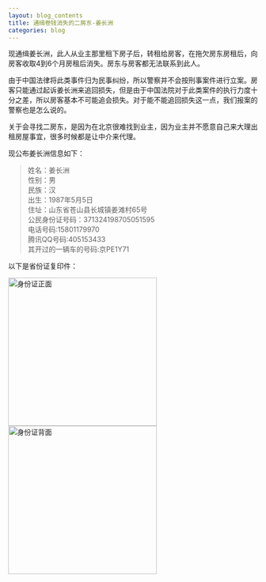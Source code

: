 ```yaml
---
layout: blog_contents
title: 通缉卷钱消失的二房东-姜长洲
categories: blog
---
```


现通缉姜长洲，此人从业主那里租下房子后，转租给房客，在拖欠房东房租后，向房客收取4到6个月房租后消失。房东与房客都无法联系到此人。

由于中国法律将此类事件归为民事纠纷，所以警察并不会按刑事案件进行立案。房客只能通过起诉姜长洲来追回损失，但是由于中国法院对于此类案件的执行力度十分之差，所以房客基本不可能追会损失。对于能不能追回损失这一点，我们报案的警察也是怎么说的。

关于会寻找二房东，是因为在北京很难找到业主，因为业主并不愿意自己来大理出租房屋事宜，很多时候都是让中介来代理。

现公布姜长洲信息如下：

>姓名：姜长洲  
>性别：男   
>民族：汉  
>出生：1987年5月5日  
>住址：山东省苍山县长城镇姜滩村65号   
>公民身份证号码：371324198705051595   
>电话号码:15801179970   
>腾讯QQ号码:405153433   
>其开过的一辆车的号码:京PE1Y71  

<style>p img{width:300px;}</style>
以下是省份证复印件：

![身份证正面](http://toknot.com/download/20141018_220627_1.jpg)   
![身份证背面](http://toknot.com/download/20141018_215412.jpg)
